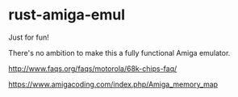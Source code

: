 # rust-amiga-emul

Just for fun!

There's no ambition to make this a fully functional Amiga emulator.

<http://www.faqs.org/faqs/motorola/68k-chips-faq/>

<https://www.amigacoding.com/index.php/Amiga_memory_map>
